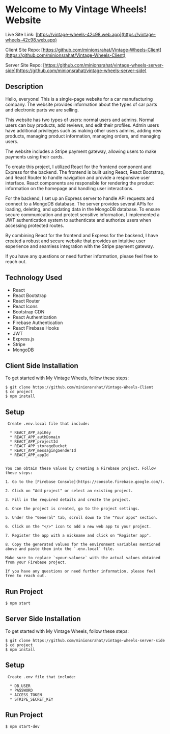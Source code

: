 # Welcome to My Vintage Wheels! Website

Live Site Link: [https://vintage-wheels-42c98.web.app](https://vintage-wheels-42c98.web.app)

Client Site Repo: [https://github.com/minionsrahat/Vintage-Wheels-Client](https://github.com/minionsrahat/Vintage-Wheels-Client)


Server Site Repo: [https://github.com/minionsrahat/vintage-wheels-server-side](https://github.com/minionsrahat/vintage-wheels-server-side)


## Description

Hello, everyone! This is a single-page website for a car manufacturing company. The website provides information about the types of car parts and electronic parts we are selling.

This website has two types of users: normal users and admins. Normal users can buy products, add reviews, and edit their profiles. Admin users have additional privileges such as making other users admins, adding new products, managing product information, managing orders, and managing users.

The website includes a Stripe payment gateway, allowing users to make payments using their cards.

To create this project, I utilized React for the frontend component and Express for the backend. The frontend is built using React, React Bootstrap, and React Router to handle navigation and provide a responsive user interface. React components are responsible for rendering the product information on the homepage and handling user interactions.

For the backend, I set up an Express server to handle API requests and connect to a MongoDB database. The server provides several APIs for loading, deleting, and updating data in the MongoDB database. To ensure secure communication and protect sensitive information, I implemented a JWT authentication system to authenticate and authorize users when accessing protected routes.

By combining React for the frontend and Express for the backend, I have created a robust and secure website that provides an intuitive user experience and seamless integration with the Stripe payment gateway.

If you have any questions or need further information, please feel free to reach out.



## Technology Used

- React
- React Bootstrap
- React Router
- React Icons
- Bootstrap CDN
- React Authentication
- Firebase Authentication
- React Firebase Hooks
- JWT
- Express.js
- Stripe
- MongoDB

## Client Side Installation

To get started with My Vintage Wheels, follow these steps:


```
$ git clone https://github.com/minionsrahat/Vintage-Wheels-Client
$ cd project
$ npm install

```


## Setup 

```
 Create .env.local file that include:

  * REACT_APP_apiKey
  * REACT_APP_authDomain
  * REACT_APP_projectId
  * REACT_APP_storageBucket
  * REACT_APP_messagingSenderId
  * REACT_APP_appId  


You can obtain these values by creating a Firebase project. Follow these steps:

1. Go to the [Firebase Console](https://console.firebase.google.com/).

2. Click on "Add project" or select an existing project.

3. Fill in the required details and create the project.

4. Once the project is created, go to the project settings.

5. Under the "General" tab, scroll down to the "Your apps" section.

6. Click on the "</>" icon to add a new web app to your project.

7. Register the app with a nickname and click on "Register app".

8. Copy the generated values for the environment variables mentioned above and paste them into the `.env.local` file.

Make sure to replace `<your-values>` with the actual values obtained from your Firebase project.

If you have any questions or need further information, please feel free to reach out.

```

## Run Project

```
$ npm start

```

## Server Side Installation

To get started with My Vintage Wheels, follow these steps:


```
$ git clone https://github.com/minionsrahat/vintage-wheels-server-side
$ cd project
$ npm install

```

## Setup 

```
 Create .env file that include:

  * DB_USER
  * PASSWORD
  * ACCESS_TOKEN
  * STRIPE_SECRET_KEY
```

## Run Project

```
$ npm start-dev

```